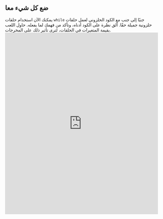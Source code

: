 ## ضع كل شيء معا

يمكنك الآن استخدام حلقات `while` جنبًا إلى جنب مع الكود الحلزوني لعمل حلقات حلزونية جميلة حقًا. ألق نظرة على الكود أدناه، وتأكد من فهمك لما يفعله. حاول اللعب بقيمة المتغيرات في الحلقات، لترى تأثير ذلك على المخرجات. <iframe src="https://trinket.io/embed/python/91a1daf84e" width="100%" height="600" frameborder="0" marginwidth="0" marginheight="0" allowfullscreen></iframe>